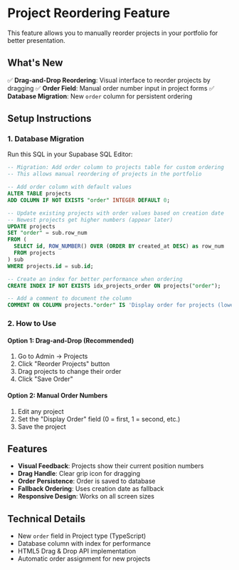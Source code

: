 # Project Reordering Feature

This feature allows you to manually reorder projects in your portfolio for better presentation.

## What's New

✅ **Drag-and-Drop Reordering**: Visual interface to reorder projects by dragging
✅ **Order Field**: Manual order number input in project forms
✅ **Database Migration**: New `order` column for persistent ordering

## Setup Instructions

### 1. Database Migration

Run this SQL in your Supabase SQL Editor:

```sql
-- Migration: Add order column to projects table for custom ordering
-- This allows manual reordering of projects in the portfolio

-- Add order column with default values
ALTER TABLE projects
ADD COLUMN IF NOT EXISTS "order" INTEGER DEFAULT 0;

-- Update existing projects with order values based on creation date
-- Newest projects get higher numbers (appear later)
UPDATE projects
SET "order" = sub.row_num
FROM (
  SELECT id, ROW_NUMBER() OVER (ORDER BY created_at DESC) as row_num
  FROM projects
) sub
WHERE projects.id = sub.id;

-- Create an index for better performance when ordering
CREATE INDEX IF NOT EXISTS idx_projects_order ON projects("order");

-- Add a comment to document the column
COMMENT ON COLUMN projects."order" IS 'Display order for projects (lower numbers appear first)';
```

### 2. How to Use

#### Option 1: Drag-and-Drop (Recommended)
1. Go to Admin → Projects
2. Click "Reorder Projects" button
3. Drag projects to change their order
4. Click "Save Order"

#### Option 2: Manual Order Numbers
1. Edit any project
2. Set the "Display Order" field (0 = first, 1 = second, etc.)
3. Save the project

## Features

- **Visual Feedback**: Projects show their current position numbers
- **Drag Handle**: Clear grip icon for dragging
- **Order Persistence**: Order is saved to database
- **Fallback Ordering**: Uses creation date as fallback
- **Responsive Design**: Works on all screen sizes

## Technical Details

- New `order` field in Project type (TypeScript)
- Database column with index for performance
- HTML5 Drag & Drop API implementation
- Automatic order assignment for new projects
